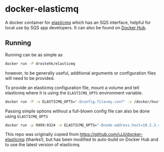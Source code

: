# docker-elasticmq

A docker container for [elasticmq](https://github.com/adamw/elasticmq) which has an SQS interface, helpful for local use by SQS app developers. It can also be found on [Docker Hub](https://hub.docker.com/r/drostehk/elasticmq/).

## Running

Running can be as simple as
```sh
docker run -P drostehk/elasticmq
```
however, to be generally useful, additional arguments or configuration files will need to be provided.

To provide an elasticmq configuration file, mount a volume and tell elasticmq where it is using the `ELASTICMQ_OPTS` environment variable.
```sh
docker run -P -e ELASTICMQ_OPTS="-Dconfig.file=my.conf" -v /docker/host/emq/my.conf:/elasticmq/my.conf:ro  drostehk/elasticmq
```

Passing simple options without a full-blown config file can also be done using `ELASTICMQ_OPTS`

```sh
docker run -p 9999:9324 -e ELASTICMQ_OPTS="-Dnode-address.host=10.2.3.4 -Dnode-address.port=9999" drostehk/elasticmq
```

This repo was originally copied from https://github.com/iJJi/docker-elasticmq (thanks!), but has been modified to auto-build on Docker Hub and to use the latest version of elasticmq.
